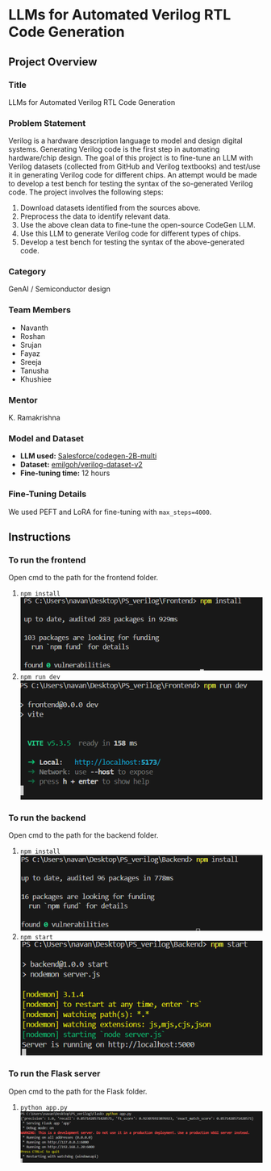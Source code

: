 # LLMs for Automated Verilog RTL Code Generation

## Project Overview

### Title
LLMs for Automated Verilog RTL Code Generation

### Problem Statement
Verilog is a hardware description language to model and design digital systems. Generating Verilog code is the first step in automating hardware/chip design. The goal of this project is to fine-tune an LLM with Verilog datasets (collected from GitHub and Verilog textbooks) and test/use it in generating Verilog code for different chips. An attempt would be made to develop a test bench for testing the syntax of the so-generated Verilog code. The project involves the following steps:
1. Download datasets identified from the sources above.
2. Preprocess the data to identify relevant data.
3. Use the above clean data to fine-tune the open-source CodeGen LLM.
4. Use this LLM to generate Verilog code for different types of chips.
5. Develop a test bench for testing the syntax of the above-generated code.

### Category
GenAI / Semiconductor design

### Team Members
- Navanth
- Roshan
- Srujan
- Fayaz
- Sreeja
- Tanusha
- Khushiee

### Mentor
K. Ramakrishna

### Model and Dataset
- **LLM used:** [Salesforce/codegen-2B-multi](https://huggingface.co/Salesforce/codegen-2B-multi)
- **Dataset:** [emilgoh/verilog-dataset-v2](https://huggingface.co/datasets/emilgoh/verilog-dataset-v2)
- **Fine-tuning time:** 12 hours

### Fine-Tuning Details
We used PEFT and LoRA for fine-tuning with `max_steps=4000`.

## Instructions

### To run the frontend
Open cmd to the path for the frontend folder.
1. `npm install`
   ![alt text](f1.png)
2. `npm run dev`
   ![alt text](f2.png)

### To run the backend
Open cmd to the path for the backend folder.
1. `npm install`
   ![alt text](b1.png)
2. `npm start`
   ![alt text](b2.png)

### To run the Flask server
Open cmd to the path for the Flask folder.
1. `python app.py`
   ![alt text](flask.png)

